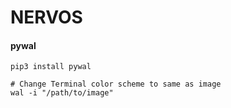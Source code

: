 # NERVOS

#### pywal
```
pip3 install pywal

# Change Terminal color scheme to same as image
wal -i "/path/to/image" 
```
